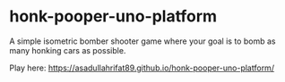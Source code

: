 # honk-pooper-uno-platform

A simple isometric bomber shooter game where your goal is to bomb as many honking cars as possible.

Play here: https://asadullahrifat89.github.io/honk-pooper-uno-platform/